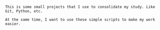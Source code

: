     

    This is some small projects that I use to consolidate my study. Like Git, Python, etc.  

    At the same time, I want to use these simple scripts to make my work easier.
    